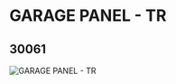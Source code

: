 # GARAGE PANEL - TR
## 30061
![GARAGE PANEL - TR](https://lc-www-live-s.legocdn.com/media/bricks/5/2/4258476.jpg)